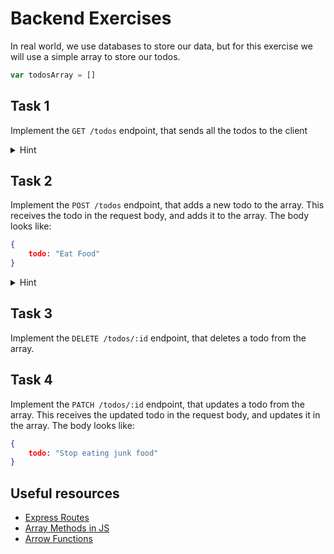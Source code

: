 # Backend Exercises

In real world, we use databases to store our data, but for this exercise we will use a simple array to store our todos.
```js
var todosArray = []
```

## Task 1

Implement the `GET /todos` endpoint, that sends all the todos to the client
<details>
    <summary>Hint</summary>
    Read about <a href="https://www.w3schools.com/whatis/whatis_json.asp">JSON</a>
</details>

## Task 2

Implement the `POST /todos` endpoint, that adds a new todo to the array.
This receives the todo in the request body, and adds it to the array.
The body looks like:
```json
{
    todo: "Eat Food"
}
```
<details>
    <summary>Hint</summary>
    Read about how to get data from the <a href="https://www.geeksforgeeks.org/express-js-req-body-property/">request body</a>
</details>

## Task 3

Implement the `DELETE /todos/:id` endpoint, that deletes a todo from the array.

## Task 4

Implement the `PATCH /todos/:id` endpoint, that updates a todo from the array.
This receives the updated todo in the request body, and updates it in the array.
The body looks like:
```json
{
    todo: "Stop eating junk food"
}
```

## Useful resources

- [Express Routes](https://expressjs.com/en/guide/routing.html)
- [Array Methods in JS](https://expressjs.com/en/guide/routing.html)
- [Arrow Functions](https://developer.mozilla.org/en-US/docs/Web/JavaScript/Reference/Functions/Arrow_functions)
